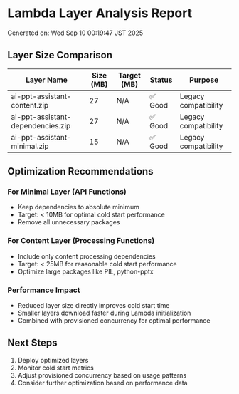 # Lambda Layer Analysis Report

Generated on: Wed Sep 10 00:19:47 JST 2025

## Layer Size Comparison

| Layer Name | Size (MB) | Target (MB) | Status | Purpose |
|------------|-----------|-------------|--------|---------|
| ai-ppt-assistant-content.zip | 27 | N/A | ✅ Good | Legacy compatibility |
| ai-ppt-assistant-dependencies.zip | 27 | N/A | ✅ Good | Legacy compatibility |
| ai-ppt-assistant-minimal.zip | 15 | N/A | ✅ Good | Legacy compatibility |

## Optimization Recommendations

### For Minimal Layer (API Functions)
- Keep dependencies to absolute minimum
- Target: < 10MB for optimal cold start performance
- Remove all unnecessary packages

### For Content Layer (Processing Functions)
- Include only content processing dependencies
- Target: < 25MB for reasonable cold start performance
- Optimize large packages like PIL, python-pptx

### Performance Impact
- Reduced layer size directly improves cold start time
- Smaller layers download faster during Lambda initialization
- Combined with provisioned concurrency for optimal performance

## Next Steps
1. Deploy optimized layers
2. Monitor cold start metrics
3. Adjust provisioned concurrency based on usage patterns
4. Consider further optimization based on performance data
